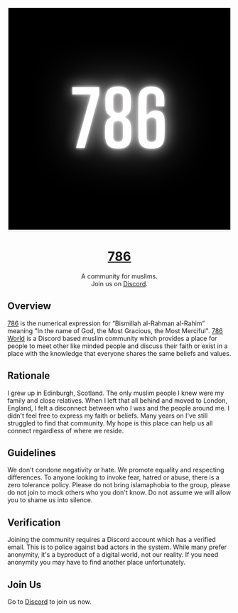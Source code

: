 <p align="center" style="border-bottom: 1px solid #eaecef;">
  <a href="https://786.world/">
    <img src="786.png" />
  </a>
</p>

<h1 align="center" style="border-bottom: none;"><a href="https://786.world/">786</a></h1>
<p align="center">A community for muslims.<br>Join us on <a href="https://discord.gg/DgtG3E24EY">Discord</a>.</p>

## Overview

[786](https://vargiskhan.com/log/the-number-786-its-origin-meaning-and-significance/) is the numerical expression for “Bismillah al-Rahman al-Rahim” meaning "In the name of God, the Most Gracious, the Most Merciful". [786 World](https://786.world/) is a Discord based muslim community which provides a place for people to 
meet other like minded people and discuss their faith or exist in a place with the knowledge that everyone shares the same beliefs and values.

## Rationale

I grew up in Edinburgh, Scotland. The only muslim people I knew were my family and close relatives. When I left that all behind and moved to London, England, I felt a disconnect between who I was and the people around me. I didn't feel free to express my faith or beliefs. Many years on I've still struggled to find that community. My hope is this place can help us all connect regardless of where we reside.

## Guidelines

We don't condone negativity or hate. We promote equality and respecting differences. To anyone looking to invoke fear, hatred or abuse, there is a zero tolerance policy. Please do not bring islamaphobia to the group, please do not join to mock others who you don't know. Do not assume we will allow you to shame us into silence.

## Verification

Joining the community requires a Discord account which has a verified email. This is to police against bad actors in the system. While many prefer 
anonymity, it's a byproduct of a digital world, not our reality. If you need anonymity you may have to find another place unfortunately.

## Join Us

Go to [Discord](https://discord.gg/DgtG3E24EY) to join us now.
